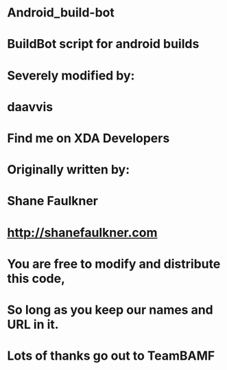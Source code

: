 Android_build-bot
=================

# BuildBot script for android builds
# Severely modified by:
# daavvis
# Find me on XDA Developers
# Originally written by:
# Shane Faulkner
# http://shanefaulkner.com
# You are free to modify and distribute this code,
# So long as you keep our names and URL in it.
# Lots of thanks go out to TeamBAMF
